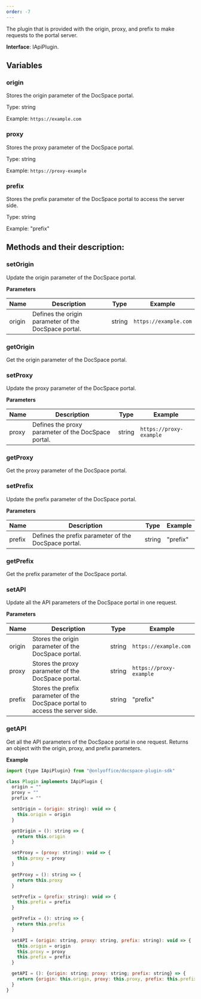 ```yaml
---
order: -7
---
```



The plugin that is provided with the origin, proxy, and prefix to make requests to the portal server.

**Interface**: IApiPlugin.

## Variables

### origin

Stores the origin parameter of the DocSpace portal.

Type: string

Example: `https://example.com`


### proxy

Stores the proxy parameter of the DocSpace portal.

Type: string

Example: `https://proxy-example`


### prefix

Stores the prefix parameter of the DocSpace portal to access the server side.

Type: string

Example: "prefix"


## Methods and their description:

### setOrigin

Update the origin parameter of the DocSpace portal.

  **Parameters**

  | Name   | Description                                          | Type   | Example               |
  | ------ | ---------------------------------------------------- | ------ | --------------------- |
  | origin | Defines the origin parameter of the DocSpace portal. | string | `https://example.com` |


### getOrigin

Get the origin parameter of the DocSpace portal.


### setProxy

Update the proxy parameter of the DocSpace portal.

  **Parameters**

  | Name  | Description                                         | Type   | Example                 |
  | ----- | --------------------------------------------------- | ------ | ----------------------- |
  | proxy | Defines the proxy parameter of the DocSpace portal. | string | `https://proxy-example` |


### getProxy

Get the proxy parameter of the DocSpace portal.


### setPrefix

Update the prefix parameter of the DocSpace portal.

  **Parameters**

  | Name   | Description                                          | Type   | Example  |
  | ------ | ---------------------------------------------------- | ------ | -------- |
  | prefix | Defines the prefix parameter of the DocSpace portal. | string | "prefix" |



### getPrefix

Get the prefix parameter of the DocSpace portal.


### setAPI

Update all the API parameters of the DocSpace portal in one request.

  **Parameters**

  | Name   | Description                                                                   | Type   | Example                 |
  | ------ | ----------------------------------------------------------------------------- | ------ | ----------------------- |
  | origin | Stores the origin parameter of the DocSpace portal.                           | string | `https://example.com`   |
  | proxy  | Stores the proxy parameter of the DocSpace portal.                            | string | `https://proxy-example` |
  | prefix | Stores the prefix parameter of the DocSpace portal to access the server side. | string | "prefix"                |


### getAPI

Get all the API parameters of the DocSpace portal in one request. Returns an object with the origin, proxy, and prefix parameters.


**Example**

``` javascript
import {type IApiPlugin} from "@onlyoffice/docspace-plugin-sdk"

class Plugin implements IApiPlugin {
  origin = ""
  proxy = ""
  prefix = ""

  setOrigin = (origin: string): void => {
    this.origin = origin
  }

  getOrigin = (): string => {
    return this.origin
  }

  setProxy = (proxy: string): void => {
    this.proxy = proxy
  }

  getProxy = (): string => {
    return this.proxy
  }

  setPrefix = (prefix: string): void => {
    this.prefix = prefix
  }

  getPrefix = (): string => {
    return this.prefix
  }

  setAPI = (origin: string, proxy: string, prefix: string): void => {
    this.origin = origin
    this.proxy = proxy
    this.prefix = prefix
  }

  getAPI = (): {origin: string; proxy: string; prefix: string} => {
    return {origin: this.origin, proxy: this.proxy, prefix: this.prefix}
  }
}
```
